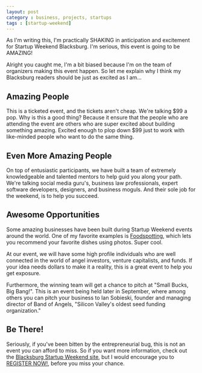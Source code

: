 ```yaml
---
layout: post
category : business, projects, startups
tags : [startup-weekend]
---
```


As I'm writing this, I'm practically SHAKING in anticipation and excitement for 
Startup Weekend Blacksburg. I'm serious, this event is going to be AMAZING!

Alright you caught me, I'm a bit biased because I'm on the team of organizers
making this event happen. So let me explain why I think my Blacksburg readers
should be just as excited as I am...

Amazing People
--------------
This is a ticketed event, and the tickets aren't cheap. We're talking $99 a pop.
Why is this a good thing? Because it ensure that the people who are attending
the event are others who are super excited about building something amazing.
Excited enough to plop down $99 just to work with like-minded people who want
to do the same thing.

Even More Amazing People
------------------------
On top of entusiastic participants, we have built a team of extremely knowledgeable
and talented mentors to help guid you along your path. We're talking social media
guru's, business law professionals, expert software developers, designers, and
business moguls. And their sole job for the weekend, is to help you succeed.

Awesome Opportunities
---------------------
Some amazing businesses have been built during Startup Weekend events around the
world. One of my favorite examples is [Foodspotting](http://www.foodspotting.com/),
which lets you recommend your favorite dishes using photos. Super cool.

At our event, we will have some high profile individuals who are well connected
in the world of angel investors, venture capitalists, and funds. If your idea
needs dollars to make it a reality, this is a great event to help you get exposure.

Furthermore, the winning team will get a chance to pitch at "Small Bucks, Big
Bang!". This is an event being held later in September, where among others you
can pitch your business to  Ian Sobieski, founder and managing director of Band
of Angels, "Silicon Valley's oldest seed funding organization."

Be There!
---------
Seriously, if you've been bitten by the entrepreneurial bug, this is not an event
you can afford to miss. So if you want more information, check out the
[Blacksburg Startup Weekend site](http://blacksburg.startupweekend.org/), but I
would encourage you to [REGISTER NOW!](http://swblacksburg.eventbrite.com/),
before you miss your chance.